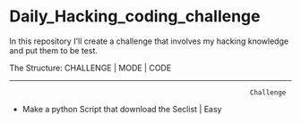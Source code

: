 # Daily_Hacking_coding_challenge
In this repository I'll create a challenge that involves my hacking knowledge and put them to be test.

The Structure:
              CHALLENGE | MODE | CODE
              
              
              
              
              
              
              
-----------------------------------------------------------------------------------------------------------------------------------------------------------
                                                                Challenge
                                                               
                                                               
                                                               
- Make a python Script that download the Seclist | Easy
